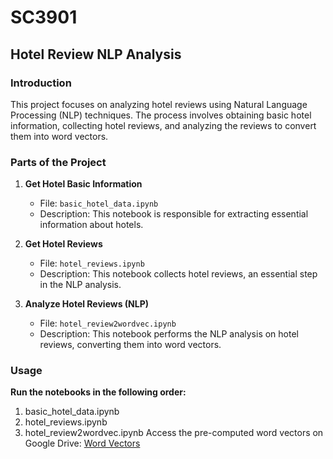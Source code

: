 # SC3901

## Hotel Review NLP Analysis

### Introduction
This project focuses on analyzing hotel reviews using Natural Language Processing (NLP) techniques. The process involves obtaining basic hotel information, collecting hotel reviews, and analyzing the reviews to convert them into word vectors.

### Parts of the Project
1. **Get Hotel Basic Information**
   - File: `basic_hotel_data.ipynb`
   - Description: This notebook is responsible for extracting essential information about hotels.

2. **Get Hotel Reviews**
   - File: `hotel_reviews.ipynb`
   - Description: This notebook collects hotel reviews, an essential step in the NLP analysis.

3. **Analyze Hotel Reviews (NLP)**
   - File: `hotel_review2wordvec.ipynb`
   - Description: This notebook performs the NLP analysis on hotel reviews, converting them into word vectors.

### Usage
**Run the notebooks in the following order:**
  1. basic_hotel_data.ipynb
  2. hotel_reviews.ipynb
  3. hotel_review2wordvec.ipynb
Access the pre-computed word vectors on Google Drive: [Word Vectors](https://drive.google.com/drive/folders/1uQH7yhwwf3bPAGnz4AbpQ9g3iuw2nuBd?usp=sharing)
